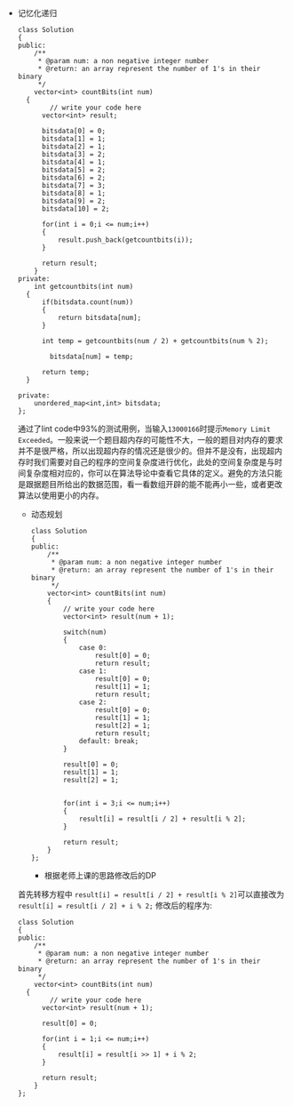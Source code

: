 - 记忆化递归

  ```
  class Solution 
  {
  public:
      /**
       * @param num: a non negative integer number
       * @return: an array represent the number of 1's in their binary
       */
      vector<int> countBits(int num) 
  	{
          // write your code here
  		vector<int> result;
  		
  		bitsdata[0] = 0;
  		bitsdata[1] = 1;
  		bitsdata[2] = 1;
  		bitsdata[3] = 2;
  		bitsdata[4] = 1;
  		bitsdata[5] = 2;
  		bitsdata[6] = 2;
  		bitsdata[7] = 3;
  		bitsdata[8] = 1;
  		bitsdata[9] = 2;
  		bitsdata[10] = 2;
  		
  		for(int i = 0;i <= num;i++)
  		{
  			result.push_back(getcountbits(i));
  		}
  		
  		return result;
      }
  private:
      int getcountbits(int num)
  	{
  		if(bitsdata.count(num))
  		{
  			return bitsdata[num];
  		}
  		
  		int temp = getcountbits(num / 2) + getcountbits(num % 2);
  		
          bitsdata[num] = temp;
  		
  		return temp;
  	}
  	
  private:
      unordered_map<int,int> bitsdata;
  };
  ```

  通过了lint code中93%的测试用例，当输入`13000166`时提示`Memory Limit Exceeded`。一般来说一个题目超内存的可能性不大，一般的题目对内存的要求并不是很严格，所以出现超内存的情况还是很少的。但并不是没有，出现超内存时我们需要对自己的程序的空间复杂度进行优化，此处的空间复杂度是与时间复杂度相对应的，你可以在算法导论中查看它具体的定义。避免的方法只能是跟据题目所给出的数据范围，看一看数组开辟的能不能再小一些，或者更改算法以使用更小的内存。

  - 动态规划

    ```
    class Solution 
    {
    public:
        /**
         * @param num: a non negative integer number
         * @return: an array represent the number of 1's in their binary
         */
        vector<int> countBits(int num) 
    	{
            // write your code here
    		vector<int> result(num + 1);
    		
            switch(num)
    		{
    			case 0: 
    			    result[0] = 0; 
    				return result;
    			case 1: 
    			    result[0] = 0; 
    				result[1] = 1;
    				return result;
    			case 2: 
    			    result[0] = 0;
    				result[1] = 1;
    				result[2] = 1;
    				return result;
    			default: break;
    		}
    		
    		result[0] = 0;
    		result[1] = 1;
    		result[2] = 1;
    
    		
    		for(int i = 3;i <= num;i++)
    		{
    			result[i] = result[i / 2] + result[i % 2];
    		}
            
    		return result;
        }
    };
    ```

    - 根据老师上课的思路修改后的DP

   首先转移方程中 `result[i] = result[i / 2] + result[i % 2]`可以直接改为`result[i] = result[i / 2] + i % 2;` 修改后的程序为:
  
  ```
  class Solution 
  {
  public:
      /**
       * @param num: a non negative integer number
       * @return: an array represent the number of 1's in their binary
       */
      vector<int> countBits(int num) 
  	{
          // write your code here
  		vector<int> result(num + 1);
  		
  		result[0] = 0;
  		
  		for(int i = 1;i <= num;i++)
  		{
  			result[i] = result[i >> 1] + i % 2;
  		}
          
  		return result;
      }
  };
  ```
  
  

